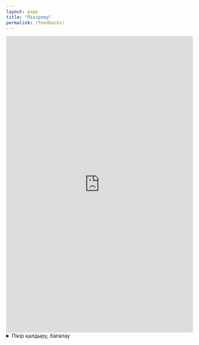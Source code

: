 ```yaml
---
layout: page
title: "Пікірлер"
permalink: /feedbacks/
---
```


<iframe src="https://script.google.com/macros/s/AKfycbxlkWsO8kzdOt9bNzVk4bp8wL4befhAwAa5zZjjnQXuLV1HrBHtdD3iTuBpPok8BGIk/exec" 
        width="100%" 
        height="800" 
        frameborder="0" 
        marginheight="0" 
        marginwidth="0" 
        style="border: 0">
    Your browser does not support iframes.
</iframe>

<details>
  <summary>Пікір қалдыру, бағалау</summary>
  <iframe src="https://docs.google.com/forms/d/e/1FAIpQLSfDLxah6fmeC2qXnN47bSCWKHb1ovvCcKKYPpi8Gas_XSZQYw/viewform?embedded=true" 
        width="100%" 
        height="430" 
        frameborder="0" 
        marginheight="0" 
        marginwidth="0" 
        style="border: 0">
    Жүктелуде…
  </iframe>
</details>


